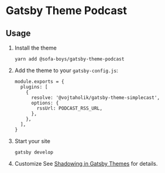 # Gatsby Theme Podcast

## Usage

1. Install the theme
   ```
   yarn add @sofa-boys/gatsby-theme-podcast
   ```

1. Add the theme to your `gatsby-config.js`:
   ```
   module.exports = {
     plugins: [
       {
         resolve: '@vojtaholik/gatsby-theme-simplecast',
         options: {
           rssUrl: PODCAST_RSS_URL,
         },
       },
     ],
   }
   ```

1. Start your site
   ```
   gatsby develop
   ```

1. Customize
   See [Shadowing in Gatsby Themes](https://www.gatsbyjs.org/docs/themes/shadowing/) for details.
